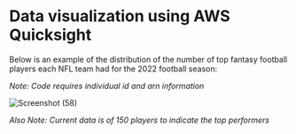# Data visualization using AWS Quicksight
Below is an example of the distribution of the number of top fantasy football players each NFL team had for the 2022 football season:

_Note: Code requires individual id and arn information_

![Screenshot (58)](https://github.com/ralphg1002/Fantasy-Football-Visualization/assets/85131323/7cc50070-6b7e-4c7b-a959-bf6624701758)


_Also Note: Current data is of 150 players to indicate the top performers_
